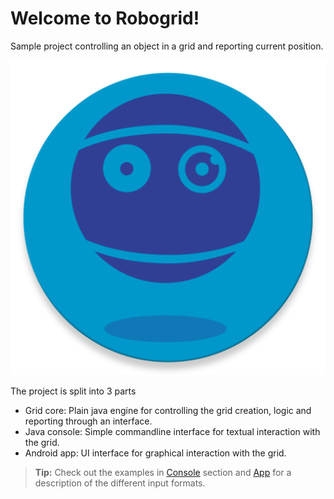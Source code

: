 Welcome to Robogrid!
===================
Sample project controlling an object in a grid and reporting current position.

![Project logo](/app/src/main/ic_launcher-web.png)

The project is split into 3 parts
  - Grid core: Plain java engine for controlling the grid creation, logic and reporting through an interface.
  - Java console: Simple commandline interface for textual interaction with the grid.
  - Android app: UI interface for graphical interaction with the grid.

> **Tip:** Check out the examples in [Console](/console/README.MD) section and [App](/app/README.MD) for a description of the different input formats.